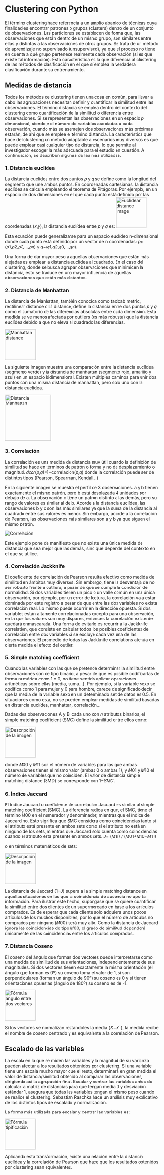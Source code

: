 # Clustering con Python
El término clustering hace referencia a un amplio abanico de técnicas cuya finalidad es encontrar patrones o grupos (clusters) dentro de un conjunto de observaciones. Las particiones se establecen de forma que, las observaciones que están dentro de un mismo grupo, son similares entre ellas y distintas a las observaciones de otros grupos. Se trata de un método de aprendizaje no supervisado (unsupervised), ya que el proceso no tiene en cuenta a qué grupo pertenece realmente cada observación (si es que existe tal información). Esta característica es la que diferencia al clustering de las métodos de clasificación en el que sí emplea la verdadera clasificación durante su entrenamiento.

## Medidas de distancia
Todos los métodos de clustering tienen una cosa en común, para llevar a cabo las agrupaciones necesitan definir y cuantificar la similitud entre las observaciones. El término distancia se emplea dentro del contexto del clustering como cuantificación de la similitud o diferencia entre observaciones. Si se representan las observaciones en un espacio 𝑝 dimensional, siendo 𝑝 el número de variables asociadas a cada observación, cuando más se asemejen dos observaciones más próximas estarán, de ahí que se emplee el término distancia. La característica que hace del clustering un método adaptable a escenarios muy diversos es que puede emplear casi cualquier tipo de distancia, lo que permite al investigador escoger la más adecuada para el estudio en cuestión. A continuación, se describen algunas de las más utilizadas.

### 1. Distancia euclídea
La distancia euclídea entre dos puntos 𝑝 y 𝑞 se define como la longitud del segmento que une ambos puntos. En coordenadas cartesianas, la distancia euclídea se calcula empleando el teorema de Pitágoras. Por ejemplo, en un espacio de dos dimensiones en el que cada punto está definido por las coordenadas (𝑥,𝑦), la distancia euclídea entre 𝑝 y 𝑞 es:
<img src="https://e7.pngegg.com/pngimages/801/436/png-clipart-euclidean-distance-k-nearest-neighbors-algorithm-euclidean-space-line-blue-angle.png" alt="Euclidean distance image" height="100px">

Esta ecuación puede generalizarse para un espacio euclídeo n-dimensional donde cada punto está definido por un vector de n coordenadas:  𝑝=(𝑝1,𝑝2,𝑝3,...,𝑝𝑛) y  𝑞=(𝑞1,𝑞2,𝑞3,...,𝑞𝑛).

Una forma de dar mayor peso a aquellas observaciones que están más alejadas es emplear la distancia euclídea al cuadrado. En el caso del clustering, donde se busca agrupar observaciones que minimicen la distancia, esto se traduce en una mayor influencia de aquellas observaciones que están más distantes.

### 2. Distancia de Manhattan
La distancia de Manhattan, también conocida como taxicab metric, rectilinear distance o L1 distance, define la distancia entre dos puntos 𝑝 y 𝑞 como el sumatorio de las diferencias absolutas entre cada dimensión. Esta medida se ve menos afectada por outliers (es más robusta) que la distancia euclídea debido a que no eleva al cuadrado las diferencias.

<img src="https://blogger.googleusercontent.com/img/b/R29vZ2xl/AVvXsEjhpnVELOqVWvtnprL4GqjGe7th-ToBmKfxZ49layLePHhQYYk-a_nRN4jKC0QSN1ieDTyYJG_DiSWisJ1BD6_2bFY4sOlVWQK-yUb9L8ZHnt1FqcKmsGYkW7gHo5DXNcvJxgHtT6DE7Id5/s1600/f%C3%B3rmula2.png" alt="Manhattan distance" height="100px">

La siguiente imagen muestra una comparación entre la distancia euclídea (segmento verde) y la distancia de manhattan (segmento rojo, amarillo y azul) en un espacio bidimensional. Existen múltiples caminos para unir dos puntos con una misma distancia de manhattan, pero solo uno con la distancia euclídea.

<img src="https://upload.wikimedia.org/wikipedia/commons/thumb/0/08/Manhattan_distance.svg/1200px-Manhattan_distance.svg.png" alt="Distancia Manhattan" height="150px">

### 3. Correlación
La correlación es una medida de distancia muy útil cuando la definición de similitud se hace en términos de patrón o forma y no de desplazamiento o magnitud.
𝑑𝑐𝑜𝑟(𝑝,𝑞)=1−correlacion(𝑝,𝑞) donde la correlación puede ser de distintos tipos (Pearson, Spearman, Kendall...)

En la siguiente imagen se muestra el perfil de 3 observaciones. a y b tienen exactamente el mismo patrón, pero b está desplazada 4 unidades por debajo de a. La observación c tiene un patrón distinto a las demás, pero su rango de valores es similar al de b. Acorde a la distancia euclídea, las observaciones b y c son las más similares ya que la suma de la distancia al cuadrado entre sus valores es menor. Sin embargo, acorde a la correlación de Pearson, las observaciones más similares son a y b ya que siguen el mismo patrón.

![Correlación](https://encrypted-tbn1.gstatic.com/images?q=tbn:ANd9GcRWz4mUNDkrJWfRuEDmsUJQuvzGA8BbYhQ20o6nmOLYua4yyvn9)

Este ejemplo pone de manifiesto que no existe una única medida de distancia que sea mejor que las demás, sino que depende del contexto en el que se utilice.

### 4. Correlación Jackknife
El coeficiente de correlación de Pearson resulta efectivo como medida de similitud en ámbitos muy diversos. Sin embargo, tiene la desventaja de no ser robusto frente a outliers, a pesar de que se cumpla la condición de normalidad. Si dos variables tienen un pico o un valle común en una única observación, por ejemplo, por un error de lectura, la correlación va a estar dominada por este registro a pesar de que entre las dos variables no exista correlación real. Lo mismo puede ocurrir en la dirección opuesta. Si dos variables están altamente correlacionadas excepto para una observación, en la que los valores son muy dispares, entonces la correlación existente quedará enmascarada. Una forma de evitarlo es recurrir a la Jackknife correlation, que consiste en calcular todos los posibles coeficientes de correlación entre dos variables si se excluye cada vez una de las observaciones. El promedio de todas las Jackknife correlations atenúa en cierta medida el efecto del outlier.

### 5. Simple matching coefficient
Cuando las variables con las que se pretende determinar la similitud entre observaciones son de tipo binario, a pesar de que es posible codificarlas de forma numérica como 1 o 0, no tiene sentido aplicar operaciones aritméticas sobre ellas (media, suma...). Por ejemplo, si la variable sexo se codifica como 1 para mujer y 0 para hombre, carece de significado decir que la media de la variable sexo en un determinado set de datos es 0.5. En situaciones como esta, no se pueden emplear medidas de similitud basadas en distancia euclídea, manhattan, correlación...

Dadas dos observaciones A y B, cada uno con 𝑛 atributos binarios, el simple matching coefficient (SMC) define la similitud entre ellos como:

<img src="https://encrypted-tbn0.gstatic.com/images?q=tbn:ANd9GcSsR4xCny5EqrFV7Puy9_GqFMlgkJ0a6rKPsw&s" alt="Descripción de la imagen" height="100px">

donde 𝑀00 y 𝑀11 son el número de variables para las que ambas observaciones tienen el mismo valor (ambas 0 o ambas 1), y 𝑀01 y 𝑀10 el número de variables que no coinciden. El valor de distancia simple matching distance (SMD) se corresponde con 1−𝑆𝑀𝐶.

### 6. Índice Jaccard
El índice Jaccard o coeficiente de correlación Jaccard es similar al simple matching coefficient (SMC). La diferencia radica en que, el SMC, tiene el término 𝑀00 en el numerador y denominador, mientras que el índice de Jaccard no. Esto significa que SMC considera como coincidencias tanto si el atributo está presente en ambos sets como si el atributo no está en ninguno de los sets, mientras que Jaccard solo cuenta como coincidencias cuando el atributo está presente en ambos sets.
𝐽= (𝑀11) / (𝑀01+𝑀10+𝑀11)

o en términos matemáticos de sets:

<img src="https://miro.medium.com/v2/resize:fit:648/0*ZjJjzvmmdD9QhXG2" alt="Descripción de la imagen" height="100px">

La distancia de Jaccard (1−𝐽) supera a la simple matching distance en aquellas situaciones en las que la coincidencia de ausencia no aporta información. Para ilustrar este hecho, supóngase que se quiere cuantificar la similitud entre dos clientes de un supermercado en base a los artículos comprados. Es de esperar que cada cliente solo adquiera unos pocos artículos de los muchos disponibles, por lo que el número de artículos no comprados por ninguno (𝑀00) será muy alto. Como la distancia de Jaccard ignora las coincidencias de tipo 𝑀00, el grado de similitud dependerá únicamente de las coincidencias entre los artículos comprados.

### 7. Distancia Coseno
El coseno del ángulo que forman dos vectores puede interpretarse como una medida de similitud de sus orientaciones, independientemente de sus magnitudes. Si dos vectores tienen exactamente la misma orientación (el ángulo que forman es 0º) su coseno toma el valor de 1, si son perpendiculares (forman un ángulo de 90º) su coseno es 0 y si tienen orientaciones opuestas (ángulo de 180º) su coseno es de -1.

<img src="https://www.formulasexplicadas.com/wp-content/uploads/2025/01/angulo-entre-dos-vectores-formula.png" alt="Fórmula ángulo entre dos vectores" height="100px">

Si los vectores se normalizan restandoles la media (𝑋−𝑋¯), la medida recibe el nombre de coseno centrado y es equivalente a la correlación de Pearson.

## Escalado de las variables

La escala en la que se miden las variables y la magnitud de su varianza pueden afectar a los resultados obtenidos por clustering. Si una variable tiene una escala mucho mayor que el resto, determinará en gran medida el valor de distancia/similitud obtenido al comparar las observaciones, dirigiendo así la agrupación final. Escalar y centrar las variables antes de calcular la matriz de distancias para que tengan media 0 y desviación estándar 1, asegura que todas las variables tengan el mismo peso cuando se realice el clustering. Sebastian Raschka hace un análisis muy explicativo de los distintos tipos de escalado y normalización.

La forma más utilizada para escalar y centrar las variables es:

<img src="https://proyectodescartes.org/iCartesiLibri/materiales_didacticos/IntroduccionEstadisticaProbabilidad/4ESO/Estadistica/6_5PuntuacionesNormalizadas/img/FormulaTipificacion.png" alt="Fórmula tipificación" height="100px">

Aplicando esta transformación, existe una relación entre la distancia euclídea y la correlación de Pearson que hace que los resultados obtenidos por clustering sean equivalentes.

